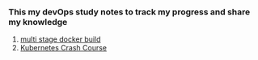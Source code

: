 ### This my devOps study notes to track my progress and share my knowledge
1. [multi stage docker build](DevOps/Docker-multistage-build.md)
2. [Kubernetes Crash Course](DevOps/Kubernetes-crash-course/kubernetes-crash-course.md)